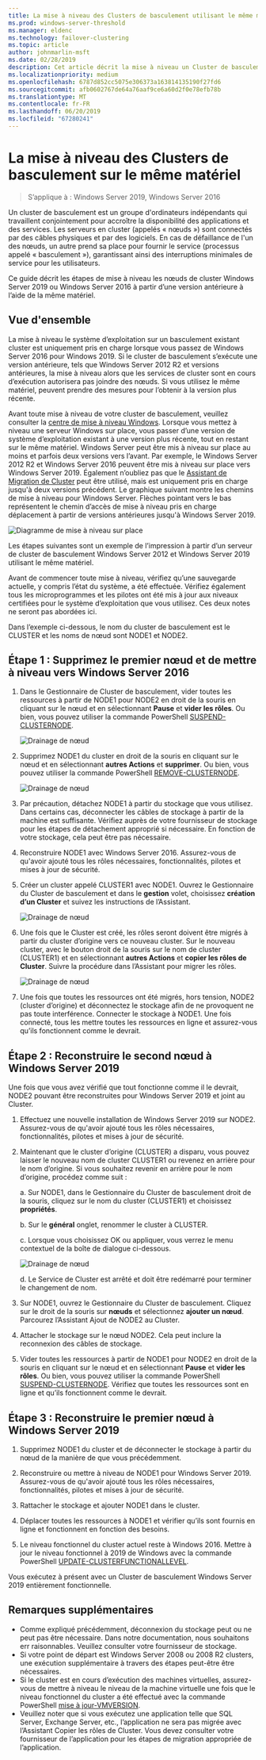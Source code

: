 ```yaml
---
title: La mise à niveau des Clusters de basculement utilisant le même matériel
ms.prod: windows-server-threshold
ms.manager: eldenc
ms.technology: failover-clustering
ms.topic: article
author: johnmarlin-msft
ms.date: 02/28/2019
description: Cet article décrit la mise à niveau un Cluster de basculement de 2 nœuds avec le même matériel
ms.localizationpriority: medium
ms.openlocfilehash: 6787d852cc5075e306373a163814135190f27fd6
ms.sourcegitcommit: afb0602767de64a76aaf9ce6a60d2f0e78efb78b
ms.translationtype: MT
ms.contentlocale: fr-FR
ms.lasthandoff: 06/20/2019
ms.locfileid: "67280241"
---
```

# <a name="upgrading-failover-clusters-on-the-same-hardware"></a>La mise à niveau des Clusters de basculement sur le même matériel

> S’applique à : Windows Server 2019, Windows Server 2016

Un cluster de basculement est un groupe d'ordinateurs indépendants qui travaillent conjointement pour accroître la disponibilité des applications et des services. Les serveurs en cluster (appelés « nœuds ») sont connectés par des câbles physiques et par des logiciels. En cas de défaillance de l'un des nœuds, un autre prend sa place pour fournir le service (processus appelé « basculement »), garantissant ainsi des interruptions minimales de service pour les utilisateurs.

Ce guide décrit les étapes de mise à niveau les nœuds de cluster Windows Server 2019 ou Windows Server 2016 à partir d’une version antérieure à l’aide de la même matériel.

## <a name="overview"></a>Vue d'ensemble

La mise à niveau le système d’exploitation sur un basculement existant cluster est uniquement pris en charge lorsque vous passez de Windows Server 2016 pour Windows 2019.  Si le cluster de basculement s’exécute une version antérieure, tels que Windows Server 2012 R2 et versions antérieures, la mise à niveau alors que les services de cluster sont en cours d’exécution autorisera pas joindre des nœuds.  Si vous utilisez le même matériel, peuvent prendre des mesures pour l’obtenir à la version plus récente.  

Avant toute mise à niveau de votre cluster de basculement, veuillez consulter la [centre de mise à niveau Windows](https://www.microsoft.com/upgradecenter).  Lorsque vous mettez à niveau une serveur Windows sur place, vous passer d’une version de système d’exploitation existant à une version plus récente, tout en restant sur le même matériel. Windows Server peut être mis à niveau sur place au moins et parfois deux versions vers l’avant. Par exemple, le Windows Server 2012 R2 et Windows Server 2016 peuvent être mis à niveau sur place vers Windows Server 2019.  Également n’oubliez pas que le [Assistant de Migration de Cluster](https://blogs.msdn.microsoft.com/clustering/2012/06/25/how-to-move-highly-available-clustered-vms-to-windows-server-2012-with-the-cluster-migration-wizard/) peut être utilisé, mais est uniquement pris en charge jusqu'à deux versions précédent. Le graphique suivant montre les chemins de mise à niveau pour Windows Server. Flèches pointant vers le bas représentent le chemin d’accès de mise à niveau pris en charge déplacement à partir de versions antérieures jusqu'à Windows Server 2019.

![Diagramme de mise à niveau sur place](media/In-Place-Upgrade/In-Place-Upgrade-1.png)

Les étapes suivantes sont un exemple de l’impression à partir d’un serveur de cluster de basculement Windows Server 2012 et Windows Server 2019 utilisant le même matériel.  

Avant de commencer toute mise à niveau, vérifiez qu’une sauvegarde actuelle, y compris l’état du système, a été effectuée.  Vérifiez également tous les microprogrammes et les pilotes ont été mis à jour aux niveaux certifiées pour le système d’exploitation que vous utilisez.  Ces deux notes ne seront pas abordées ici.

Dans l’exemple ci-dessous, le nom du cluster de basculement est le CLUSTER et les noms de nœud sont NODE1 et NODE2.

## <a name="step-1-evict-first-node-and-upgrade-to-windows-server-2016"></a>Étape 1 : Supprimez le premier nœud et de mettre à niveau vers Windows Server 2016

1. Dans le Gestionnaire de Cluster de basculement, vider toutes les ressources à partir de NODE1 pour NODE2 en droit de la souris en cliquant sur le nœud et en sélectionnant **Pause** et **vider les rôles**.  Ou bien, vous pouvez utiliser la commande PowerShell [SUSPEND-CLUSTERNODE](https://docs.microsoft.com/powershell/module/failoverclusters/suspend-clusternode).

    ![Drainage de nœud](media/In-Place-Upgrade/In-Place-Upgrade-2.png)

2. Supprimez NODE1 du cluster en droit de la souris en cliquant sur le nœud et en sélectionnant **autres Actions** et **supprimer**.  Ou bien, vous pouvez utiliser la commande PowerShell [REMOVE-CLUSTERNODE](https://docs.microsoft.com/powershell/module/failoverclusters/remove-clusternode).

    ![Drainage de nœud](media/In-Place-Upgrade/In-Place-Upgrade-3.png)

3. Par précaution, détachez NODE1 à partir du stockage que vous utilisez.  Dans certains cas, déconnecter les câbles de stockage à partir de la machine est suffisante.  Vérifiez auprès de votre fournisseur de stockage pour les étapes de détachement approprié si nécessaire.  En fonction de votre stockage, cela peut être pas nécessaire.

4. Reconstruire NODE1 avec Windows Server 2016.  Assurez-vous de qu'avoir ajouté tous les rôles nécessaires, fonctionnalités, pilotes et mises à jour de sécurité.

5. Créer un cluster appelé CLUSTER1 avec NODE1.  Ouvrez le Gestionnaire du Cluster de basculement et dans le **gestion** volet, choisissez **création d’un Cluster** et suivez les instructions de l’Assistant.

    ![Drainage de nœud](media/In-Place-Upgrade/In-Place-Upgrade-4.png)

6. Une fois que le Cluster est créé, les rôles seront doivent être migrés à partir du cluster d’origine vers ce nouveau cluster.  Sur le nouveau cluster, avec le bouton droit de la souris sur le nom de cluster (CLUSTER1) et en sélectionnant **autres Actions** et **copier les rôles de Cluster**.  Suivre la procédure dans l’Assistant pour migrer les rôles.

    ![Drainage de nœud](media/In-Place-Upgrade/In-Place-Upgrade-5.png)

7.  Une fois que toutes les ressources ont été migrés, hors tension, NODE2 (cluster d’origine) et déconnectez le stockage afin de ne provoquent ne pas toute interférence.  Connecter le stockage à NODE1.  Une fois connecté, tous les mettre toutes les ressources en ligne et assurez-vous qu’ils fonctionnent comme le devrait.

## <a name="step-2-rebuild-second-node-to-windows-server-2019"></a>Étape 2 : Reconstruire le second nœud à Windows Server 2019

Une fois que vous avez vérifié que tout fonctionne comme il le devrait, NODE2 pouvant être reconstruites pour Windows Server 2019 et joint au Cluster.

1. Effectuez une nouvelle installation de Windows Server 2019 sur NODE2. Assurez-vous de qu'avoir ajouté tous les rôles nécessaires, fonctionnalités, pilotes et mises à jour de sécurité.

2. Maintenant que le cluster d’origine (CLUSTER) a disparu, vous pouvez laisser le nouveau nom de cluster CLUSTER1 ou revenez en arrière pour le nom d’origine.  Si vous souhaitez revenir en arrière pour le nom d’origine, procédez comme suit :
   
   a. Sur NODE1, dans le Gestionnaire du Cluster de basculement droit de la souris, cliquez sur le nom du cluster (CLUSTER1) et choisissez **propriétés**.
   
   b. Sur le **général** onglet, renommer le cluster à CLUSTER.

   c. Lorsque vous choisissez OK ou appliquer, vous verrez le menu contextuel de la boîte de dialogue ci-dessous.

    ![Drainage de nœud](media/In-Place-Upgrade/In-Place-Upgrade-6.png)

    d. Le Service de Cluster est arrêté et doit être redémarré pour terminer le changement de nom.

3. Sur NODE1, ouvrez le Gestionnaire du Cluster de basculement.  Cliquez sur le droit de la souris sur **nœuds** et sélectionnez **ajouter un nœud**.  Parcourez l’Assistant Ajout de NODE2 au Cluster.

4. Attacher le stockage sur le nœud NODE2. Cela peut inclure la reconnexion des câbles de stockage. 

5. Vider toutes les ressources à partir de NODE1 pour NODE2 en droit de la souris en cliquant sur le nœud et en sélectionnant **Pause** et **vider les rôles**.  Ou bien, vous pouvez utiliser la commande PowerShell [SUSPEND-CLUSTERNODE](https://docs.microsoft.com/powershell/module/failoverclusters/suspend-clusternode).  Vérifiez que toutes les ressources sont en ligne et qu’ils fonctionnent comme le devrait.

## <a name="step-3-rebuild-first-node-to-windows-server-2019"></a>Étape 3 : Reconstruire le premier nœud à Windows Server 2019

1. Supprimez NODE1 du cluster et de déconnecter le stockage à partir du nœud de la manière de que vous précédemment.

2. Reconstruire ou mettre à niveau de NODE1 pour Windows Server 2019.  Assurez-vous de qu'avoir ajouté tous les rôles nécessaires, fonctionnalités, pilotes et mises à jour de sécurité.

3. Rattacher le stockage et ajouter NODE1 dans le cluster.

4. Déplacer toutes les ressources à NODE1 et vérifier qu’ils sont fournis en ligne et fonctionnent en fonction des besoins.

5. Le niveau fonctionnel du cluster actuel reste à Windows 2016.  Mettre à jour le niveau fonctionnel à 2019 de Windows avec la commande PowerShell [UPDATE-CLUSTERFUNCTIONALLEVEL](https://docs.microsoft.com/powershell/module/failoverclusters/update-clusterfunctionallevel).

Vous exécutez à présent avec un Cluster de basculement Windows Server 2019 entièrement fonctionnelle.

## <a name="additional-notes"></a>Remarques supplémentaires

- Comme expliqué précédemment, déconnexion du stockage peut ou ne peut pas être nécessaire.  Dans notre documentation, nous souhaitons err raisonnables.  Veuillez consulter votre fournisseur de stockage.
- Si votre point de départ est Windows Server 2008 ou 2008 R2 clusters, une exécution supplémentaire à travers des étapes peut-être être nécessaires.
- Si le cluster est en cours d’exécution des machines virtuelles, assurez-vous de mettre à niveau le niveau de la machine virtuelle une fois que le niveau fonctionnel du cluster a été effectué avec la commande PowerShell [mise à jour-VMVERSION](https://docs.microsoft.com/powershell/module/hyper-v/update-vmversion).
- Veuillez noter que si vous exécutez une application telle que SQL Server, Exchange Server, etc., l’application ne sera pas migrée avec l’Assistant Copier les rôles de Cluster.  Vous devez consulter votre fournisseur de l’application pour les étapes de migration appropriée de l’application.